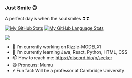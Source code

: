 ### Just Smile 🙃
  A perfect day is when the soul smiles ❣❣
  
  [![My GitHub Stats](https://github-readme-stats.vercel.app/api/?username=Ankita-3107&count_private=true&theme=tokyonight&showicons=true)]()
[![My GitHub Language Stats](https://github-readme-stats.vercel.app/api/top-langs/?username=Ankita-3107&langs_count=5&theme=tokyonight)]()

<a href="https://github.com/Ankita-3107">
  <img align="center" src="https://github-readme-stats.vercel.app/api/pin/?username=Ankita-3107&repo=Ankita.Saikia__ONLINE.PORTFOLIO&theme=material-palenight" />
</a>  



- 🔭 I’m currently working on Rizzie-MODELX1
- 🌱 I’m currently learning Java, React, Python, HTML, CSS
- 📫 How to reach me: https://discord.bio/p/seeker
- 😄 Pronouns: Mumu
- ⚡ Fun fact: Will be a professor at Cambridge University



